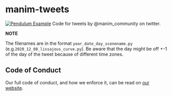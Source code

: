# manim-tweets
[![Pendulum Example](https://mybinder.org/badge_logo.svg)](https://mybinder.org/v2/gh/ManimCommunity/manim-tweets/HEAD?filepath=pendulum_example.ipynb)
Code for tweets by @manim_community on twitter.

**NOTE**

The filenames are in the format `year_date_day_scenename.py` (e.g.`2020_12_08_lissajous_curve.py`).
Be aware that the day might be off +-1 of the day of the tweet because of different time zones.

## Code of Conduct

Our full code of conduct, and how we enforce it, can be read on [our website](https://docs.manim.community/en/latest/conduct.html).